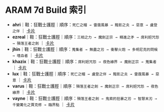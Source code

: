 # ARAM 7d Build 索引

- **ahri**｜鞋：狂戰士護脛｜順序：`死亡之帽 → 雷霆風暴 → 黯影之炎 → 惡意 → 盧登之伴` ｜ [卡片](ahri_aram_7d.md)
- **ezreal**｜鞋：狂戰士護脛｜順序：`三相之力 → 魔劍正宗 → 精進之矛 → 席利妲咒怨 → 殞落王者之劍` ｜ [卡片](ezreal_aram_7d.md)
- **jhin**｜鞋：狂戰士護脛｜順序：`蒐集者 → 無盡之刃 → 衝擊火炮 → 多明尼克的問候 → 嗜血者` ｜ [卡片](jhin_aram_7d.md)
- **khazix**｜鞋：狂戰士護脛｜順序：`席利妲咒怨 → 夜色緣界 → 魔劍正宗 → 蒐集者` ｜ [卡片](khazix_aram_7d.md)
- **lux**｜鞋：狂戰士護脛｜順序：`死亡之帽 → 盧登之伴 → 黯影之炎 → 雷霆風暴 → 惡意` ｜ [卡片](lux_aram_7d.md)
- **varus**｜鞋：狂戰士護脛｜順序：`殞落王者之劍 → 魔劍正宗 → 席利妲咒怨 → 夜色緣界` ｜ [卡片](varus_aram_7d.md)
- **vayne**｜鞋：狂戰士護脛｜順序：`殞落王者之劍 → 鬼索的狂暴之刃 → 智慧末刃 → 千變萬化之賈克修 → 臨界點` ｜ [卡片](vayne_aram_7d.md)
